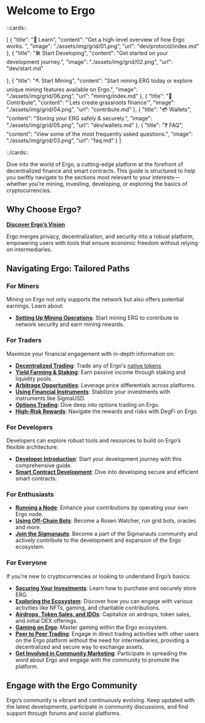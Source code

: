 # Welcome to Ergo

::cards::

[
  {
    "title": "🔬 Learn",
    "content": "Get a high-level overview of how Ergo works. ",
    "image": "./assets/img/grid/01.png",
    "url": "dev/protocol/index.md"
  },
  {
    "title": "🛠 Start Developing",
    "content": "Get started on your development journey.",
    "image": "./assets/img/grid/02.png",
    "url": "dev/start.md"

  },
  {
    "title": "⛏ Start Mining",
    "content": "Start mining ERG today or explore unique mining features available on Ergo.",
    "image": "./assets/img/grid/06.png",
    "url": "mining/index.md"
  },
  {
    "title": "🤝 Contribute",
    "content": "'Lets create grassroots finance'",
    "image": "./assets/img/grid/04.png",
    "url": "contribute.md"
  },
  {
    "title": "💳 Wallets",
    "content": "Storing your ERG safely & securely.",
    "image": "./assets/img/grid/05.png",
    "url": "dev/wallets.md"
  },
  {
    "title": "❓ FAQ",
    "content": "View some of the most frequently asked questions.",
    "image": "./assets/img/grid/03.png",
    "url": "faq.md"
  }
]

::/cards::



Dive into the world of Ergo, a cutting-edge platform at the forefront of decentralized finance and smart contracts. This guide is structured to help you swiftly navigate to the sections most relevant to your interests—whether you’re mining, investing, developing, or exploring the basics of cryptocurrencies.

## Why Choose Ergo?

[**Discover Ergo’s Vision**](why.md)

Ergo merges privacy, decentralization, and security into a robust platform, empowering users with tools that ensure economic freedom without relying on intermediaries.

## Navigating Ergo: Tailored Paths

### For Miners

Mining on Ergo not only supports the network but also offers potential earnings. Learn about:

- **[Setting Up Mining Operations](autolykos.md)**: Start mining ERG to contribute to network security and earn mining rewards.

### For Traders

Maximize your financial engagement with in-depth information on:

- **[Decentralized Trading](dex.md)**: Trade any of Ergo's [native tokens](https://cruxfinance.io/tokens)
- **[Yield Farming & Staking](yield.md)**: Earn passive income through staking and liquidity pools.
- **[Arbitrage Opportunities](arb.md)**: Leverage price differentials across platforms.
- **[Using Financial Instruments](sigmausd.md)**: Stabilize your investments with instruments like SigmaUSD.
- **[Options Trading](options.md)**: Dive deep into options trading on Ergo.
- **[High-Risk Rewards](degfi.md)**: Navigate the rewards and risks with DegFi on Ergo.

### For Developers

Developers can explore robust tools and resources to build on Ergo’s flexible architecture:

- **[Developer Introduction](get-started.md)**: Start your development journey with this comprehensive guide.
- **[Smart Contract Development](ergoscript.md)**: Dive into developing secure and efficient smart contracts.

### For Enthusiasts

- **[Running a Node](install.md)**: Enhance your contributions by operating your own Ergo node.
- **[Using Off-Chain Bots](off-chain.md)**: Become a Rosen Watcher, run grid bots, oracles and more.
- **[Join the Sigmanauts](sigmanauts.md)**: Become a part of the Sigmanauts community and actively contribute to the development and expansion of the Ergo ecosystem.

### For Everyone

If you're new to cryptocurrencies or looking to understand Ergo’s basics:

- **[Securing Your Investments](https://ergonaut.space/en/Guides/yield/getting-started)**: Learn how to purchase and securely store ERG.
- **[Exploring the Ecosystem](uses/index.md)**: Discover how you can engage with various activities like NFTs, gaming, and charitable contributions.
- **[Airdrops, Token Sales, and IDOs](airdrops.md)**: Capitalize on airdrops, token sales, and initial DEX offerings.
- **[Gaming on Ergo](gaming.md)**: Master gaming within the Ergo ecosystem.
- **[Peer to Peer Trading](p2p-trading.md)**: Engage in direct trading activities with other users on the Ergo platform without the need for intermediaries, providing a decentralized and secure way to exchange assets.
- **[Get Involved in Community Marketing](marketing.md)**: Participate in spreading the word about Ergo and engage with the community to promote the platform.

## Engage with the Ergo Community

Ergo’s community is vibrant and continuously evolving. Keep updated with the latest developments, participate in community discussions, and find support through forums and social platforms. 